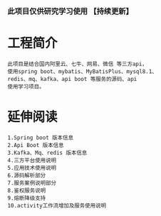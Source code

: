 ###   此项目仅供研究学习使用 【持续更新】
# 工程简介
    此项目是结合国内阿里云、七牛、网易、微信 等三方api，
    使用spring boot、mybatis、MyBatisPlus、mysql8.1、
    redis、mq、kafka、api boot 等服务的源码、api
    使用学习项目。
# 延伸阅读
    1.Spring boot 版本信息
    2.Api Boot 版本信息
    3.Kafka、Mq、redis 版本信息
    4.三方平台使用说明
    5.应用技术使用说明
    6.源码解析部分
    7.服务案例说明部分
    8.鉴权服务说明
    9.熔断降级支持
    10.activity工作流增加及服务使用说明

